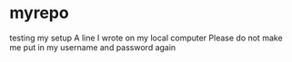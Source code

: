 # myrepo
testing my setup
A line I wrote on my local computer
Please do not make me put in my username and password again

